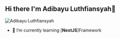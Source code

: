## Hi there I'm Adibayu Luthfiansyah👋
![Adibayu Luthfiansyah](/Adibayuluthfiansyah/img/github-header-image.png)

<!--
**Adibayuluthfiansyah/Adibayuluthfiansyah** is a ✨ _special_ ✨ repository because its `README.md` (this file) appears on your GitHub profile.

Here are some ideas to get you started:

- 🔭 I’m currently working on ...
- 🌱 I’m currently learning ...
- 👯 I’m looking to collaborate on ...
- 🤔 I’m looking for help with ...
- 💬 Ask me about ...
- 📫 How to reach me: ...
- 😄 Pronouns: ...
- ⚡ Fun fact: ...
-->


- 🔭 I’m currently learning [**NextJS**]Framework 